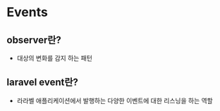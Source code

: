 # Events

## observer란?
- 대상의 변화를 감지 하는 패턴

## laravel event란?
- 라라벨 애플리케이션에서 발행하는 다양한 이벤트에 대한 리스닝을 하는 역할
